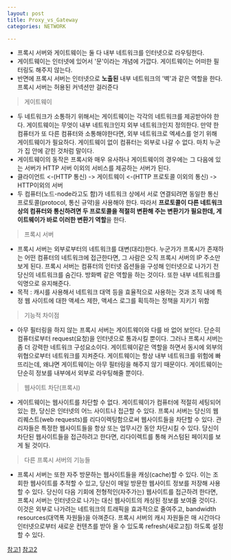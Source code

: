 ```yaml
---
layout: post
title: Proxy_vs_Gateway
categories: NETWORK

---
```


* 프록시 서버와 게이트웨이는 둘 다 내부 네트워크를 인터넷으로 라우팅한다. 
* 게이트웨이는 인터넷에 있어서 '문'이라는 개념에 가깝다. 게이트웨이는 어떠한 필터링도 해주지 않는다. 
* 반면에 프록시 서버는 인터넷으로 **노출된** 내부 네트워크의 '벽'과 같은 역할을 한다. 프록시 서버는 허용된 커넥션만 걸러준다


> 게이트웨이

* 두 네트워크가 소통하기 위해서는 게이트웨이는 각각의 네트워크를 제공받아야 한다. 게이트웨이는 무엇이 내부 네트워크인지 외부 네트워크인지 정의한다. 만약 한 컴퓨터가 또 다른 컴퓨터와 소통해야한다면, 외부 네트워크로 엑세스를 얻기 위해 게이트웨이가 필요하다. 게이트웨이 없이 컴퓨터는 외부로 나갈 수 없다. 마치 누군가 집 안에 갇힌 것처럼 말이다.
* 게이트웨이의 동작은 프록시와 매우 유사하나 게이트웨이의 경우에는 그 다음에 있는 서버가 HTTP 서버 이외의 서비스를 제공하는 서버가 된다.
* 클라이언트 <-(HTTP 통신) -> 게이트웨이 <-(HTTP 프로토콜 이외의 통신) -> HTTP이외의 서버
* 두 컴퓨터(노드-node라고도 함)가 네트워크 상에서 서로 연결되려면 동일한 통신 프로토콜(protocol, 통신 규약)을 사용해야 한다. 따라서 **프로토콜이 다른 네트워크 상의 컴퓨터와 통신하려면 두 프로토콜을 적절히 변환해 주는 변환기가 필요한데, 게이트웨이가 바로 이러한 변환기 역할**을 한다. 

> 프록시 서버

* 프록시 서버는 외부로부터의 네트워크를 대변(대리)한다. 누군가가 프록시가 존재하는 어떤 컴퓨터의 네트워크에 접근한다면, 그 사람은 오직 프록시 서버의 IP 주소만 보게 된다. 프록시 서버는 컴퓨터의 인터넷 옵션들을 구성해 인터넷으로 나가기 전 당신의 네트워크를 숨긴다. 방화벽 같은 역할을 하는 것이다. 또한 내부 네트워크를 익명으로 유지해준다.
* 목적 : 캐시를 사용해서 네트워크 대역 등을 효율적으로 사용하는 것과 조직 내에 특정 웹 사이트에 대한 액세스 제한, 액세스 로그를 획득하는 정책을 지키기 위함

> 기능적 차이점

* 아무 필터링을 하지 않는 프록시 서버는 게이트웨이와 다를 바 없어 보인다. 단순히 컴퓨터로부터 request(요청)을 인터넷으로 통과시킬 뿐이다. 그러나 프록시 서버는 좀 더 강력한 네트워크 구성요소이다. 게이트웨이같은 역할을 하면서 동시에 외부의 위협으로부터 네트워크를 지켜준다. 게이트웨이는 항상 내부 네트워크를 위험에 빠뜨리는데, 왜냐면 게이트웨이는 아무 필터링을 해주지 않기 때문이다. 게이트웨이는 단순히 정보를 내부에서 외부로 라우팅해줄 뿐이다.    

> 웹사이트 차단(프록시)

* 게이트웨이는 웹사이트를 차단할 수 없다. 게이트웨이가 컴퓨터에 적절히 세팅되어 있는 한, 당신은 인터넷의 어느 사이트나 접근할 수 있다. 프록시 서버는 당신의 웹 리퀘스트(web requests)를 리다이렉팅함으로써 웹사이트들을 차단할 수 있다. 관리자들은  특정한 웹사이트들을 항상 또는 업무시간 동안 차단시킬 수 있다. 당신이 차단된 웹사이트들을 접근하려고 한다면, 리다이렉트를 통해 커스텀된 페이지를 보게 될 것이다.

> 다른 프록시 서버의 기능들

* 프록시 서버는 또한 자주 방문하는 웹사이트들을 캐싱(cache)할 수 있다. 이는 조회한 웹사이트를 추적할 수 있고, 당신이 매일 방문한 웹사이트 정보를 저장해 사용할 수 있다. 당신이 다음 기회에 전형적인(자주가는) 웹사이트를 접근하려 한다면, 프록시 서버는 인터넷으로 나가는 대신 웹사이트의 캐싱된 정보를 보여줄 것이다. 이것은 외부로 나가려는 네트워크의 트래픽을 효과적으로 줄여주고, bandwidth resources(대역폭 자원들)을 아껴준다. 프록시 서버의 캐시 자원들은 매 시간마다 인터넷으로부터 새로운 컨텐츠를 받아 올 수 있도록 refresh(새로고침) 하도록 설정할 수 있다. 



[참고1]
[참고2]

[참고1]: https://zorba91.tistory.com/entry/Difference-between-a-Proxy-Server-and-a-Gateway%ED%94%84%EB%A1%9D%EC%8B%9C-%EC%84%9C%EB%B2%84%EC%99%80-%EA%B2%8C%EC%9D%B4%ED%8A%B8%EC%9B%A8%EC%9D%B4%EC%9D%98-%EC%B0%A8%EC%9D%B4
[참고2]: https://brocess.tistory.com/30

